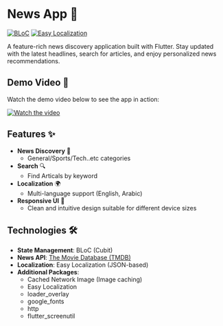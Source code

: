 # News App 📰

[![BLoC](https://img.shields.io/badge/BLoC-02569B?style=for-the-badge&logo=bloc&logoColor=white)](https://bloclibrary.dev/)
[![Easy Localization](https://img.shields.io/badge/Localization-0175C2?style=for-the-badge&logo=flutter&logoColor=white)](https://pub.dev/packages/easy_localization)

A feature-rich news discovery application built with Flutter. Stay updated with the latest headlines, search for articles, and enjoy personalized news recommendations.

## Demo Video 🎥

Watch the demo video below to see the app in action:

[![Watch the video](https://img.youtube.com/vi/OYZY_IlonGI/maxresdefault.jpg)](https://www.youtube.com/shorts/-wgFGf3xSL4)

## Features ✨

- **News Discovery** 📰
  - General/Sports/Tech..etc categories
- **Search** 🔍
  - Find Articals by keyword
- **Localization** 🌍
  - Multi-language support (English, Arabic)
- **Responsive UI** 📱
  - Clean and intuitive design suitable for different device sizes

## Technologies 🛠️

- **State Management**: BLoC (Cubit)
- **News API**: [The Movie Database (TMDB)](https://www.newsapi.org/)
- **Localization**: Easy Localization (JSON-based)
- **Additional Packages**:
  - Cached Network Image (Image caching)
  - Easy Localization
  - loader_overlay
  - google_fonts
  - http
  - flutter_screenutil
